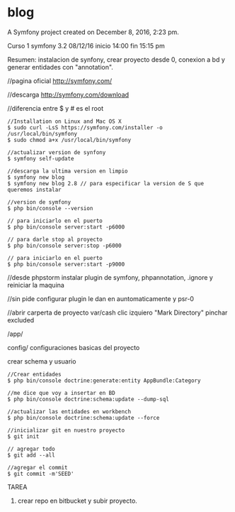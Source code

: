 blog
====

A Symfony project created on December 8, 2016, 2:23 pm.

Curso 1 symfony 3.2 
08/12/16 
inicio 14:00 fin 15:15 pm

Resumen: instalacion de synfony, crear proyecto desde 0, conexion a bd y generar entidades con "annotation".

//pagina oficial
http://symfony.com/

//descarga 
http://symfony.com/download

//diferencia entre $ y # es el root


    //Installation on Linux and Mac OS X
    $ sudo curl -LsS https://symfony.com/installer -o /usr/local/bin/symfony
    $ sudo chmod a+x /usr/local/bin/symfony

    //actualizar version de synfony
    $ symfony self-update

    //descarga la ultima version en limpio
    $ symfony new blog
    $ symfony new blog 2.8 // para especificar la version de S que queremos instalar

    //version de symfony
    $ php bin/console --version

    // para iniciarlo en el puerto
    $ php bin/console server:start -p6000
    
    // para darle stop al proyecto
    $ php bin/console server:stop -p6000

    // para iniciarlo en el puerto
    $ php bin/console server:start -p9000


//desde phpstorm
instalar plugin de symfony, phpannotation, .ignore y reiniciar la maquina 

//sin pide configurar plugin le dan en auntomaticamente y psr-0

//abrir carperta de proyecto var/cash clic izquiero "Mark Directory" pinchar excluded

/app/

config/ 
configuraciones basicas del proyecto

crear schema y usuario 

    //Crear entidades
    $ php bin/console doctrine:generate:entity AppBundle:Category

    //me dice que voy a insertar en BD
    $ php bin/console doctrine:schema:update --dump-sql

    //actualizar las entidades en workbench
    $ php bin/console doctrine:schema:update --force

    //inicializar git en nuestro proyecto
    $ git init

    // agregar todo
    $ git add --all

    //agregar el commit 
    $ git commit -m'SEED'

TAREA
1. crear repo en bitbucket y subir proyecto.
